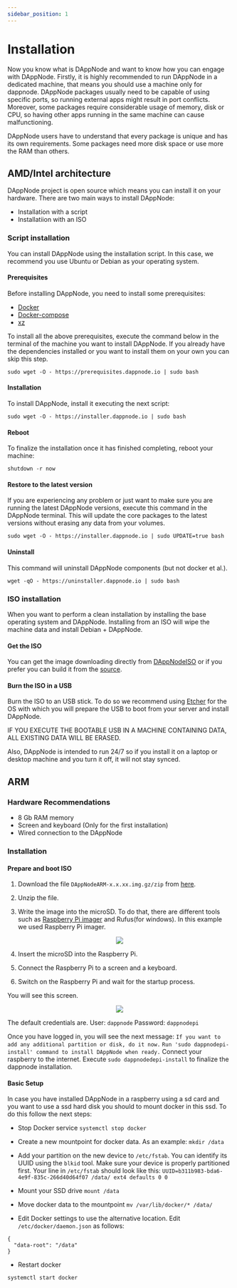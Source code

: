 ```yaml
---
sidebar_position: 1
---
```


# Installation

Now you know what is DAppNode and want to know how you can engage with DAppNode. Firstly, it is highly recommended to run DAppNode in a dedicated machine, that means you should use a machine only for dappnode. DAppNode packages usually need to be capable of using specific ports, so running external apps might result in port conflicts. Moreover, some packages require considerable usage of memory, disk or CPU, so having other apps running in the same machine can cause malfunctioning.

DAppNode users have to understand that every package is unique and has its own requirements. Some packages need more disk space or use more the RAM than others.

## AMD/Intel architecture

DAppNode project is open source which means you can install it on your hardware. There are two main ways to install DAppNode:

- Installation with a script
- Installatiion with an ISO

### Script installation

You can install DAppNode using the installation script. In this case, we recommend you use Ubuntu or Debian as your operating system.

#### Prerequisites

Before installing DAppNode, you need to install some prerequisites:

- [Docker](https://docs.docker.com/install/)
- [Docker-compose](https://docs.docker.com/compose/install/)
- [xz](https://tukaani.org/xz/)

To install all the above prerequisites, execute the command below in the terminal of the machine you want to install DAppNode. If you already have the dependencies installed or you want to install them on your own you can skip this step.

```
sudo wget -O - https://prerequisites.dappnode.io | sudo bash
```

#### Installation

To install DAppNode, install it executing the next script:

```
sudo wget -O - https://installer.dappnode.io | sudo bash
```

#### Reboot

To finalize the installation once it has finished completing, reboot your machine:

```
shutdown -r now
```

#### Restore to the latest version

If you are experiencing any problem or just want to make sure you are running the latest DAppNode versions, execute this command in the DAppNode terminal. This will update the core packages to the latest versions without erasing any data from your volumes.

```
sudo wget -O - https://installer.dappnode.io | sudo UPDATE=true bash
```

#### Uninstall

This command will uninstall DAppNode components (but not docker et al.).

```
wget -qO - https://uninstaller.dappnode.io | sudo bash
```

### ISO installation

When you want to perform a clean installation by installing the base operating system and DAppNode. Installing from an ISO will wipe the machine data and install Debian + DAppNode.

#### Get the ISO

You can get the image downloading directly from [DAppNodeISO](https://github.com/dappnode/DAppNode/releases/download/v0.2.75/DAppNode-v0.2.75-debian-bookworm-amd64-unattended.iso) or if you prefer you can build it from the [source](https://github.com/dappnode/DAppNode#install-dappnode-with-iso).

#### Burn the ISO in a USB

Burn the ISO to an USB stick. To do so we recommend using [Etcher](https://www.balena.io/etcher/) for the OS with which you will prepare the USB to boot from your server and install DAppNode.

IF YOU EXECUTE THE BOOTABLE USB IN A MACHINE CONTAINING DATA, ALL EXISTING DATA WILL BE ERASED.

Also, DAppNode is intended to run 24/7 so if you install it on a laptop or desktop machine and you turn it off, it will not stay synced.

## ARM

### Hardware Recommendations

- 8 Gb RAM memory
- Screen and keyboard (Only for the first installation)
- Wired connection to the DAppNode

### Installation

#### Prepare and boot ISO

1. Download the file `DAppNodeARM-x.x.xx.img.gz/zip` from [here](https://github.com/dappnode/DAppNode/releases/tag/v0.2.39).

2. Unzip the file.

3. Write the image into the microSD. To do that, there are different tools such as [Raspberry Pi imager](https://www.raspberrypi.org/software/) and Rufus(for windows). In this example we used Raspberry Pi imager.

<p align="center">
    <img src="../../../../img/arm_installation_1.png"/>
</p>

4. Insert the microSD into the Raspberry Pi.

5. Connect the Raspberry Pi to a screen and a keyboard.

6. Switch on the Raspberry Pi and wait for the startup process.

You will see this screen.

<p align="center">
    <img src="../../../../img/arm_installation_2.jpeg"/>
</p>

The default credentials are.
User:
`dappnode`
Password:
`dappnodepi`

Once you have logged in, you will see the next message:
`If you want to add any additional partition or disk, do it now.`
`Run 'sudo dappnodepi-install' command to install DAppNode when ready.`
Connect your raspberry to the internet.
Execute `sudo dappnodedepi-install` to finalize the dappnode installation.

#### Basic Setup

In case you have installed DAppNode in a raspberry using a sd card and you want to use a ssd hard disk you should to mount docker in this ssd. To do this follow the next steps:

- Stop Docker service
  `systemctl stop docker`

- Create a new mountpoint for docker data. As an example:
  `mkdir /data`

- Add your partition on the new device to `/etc/fstab`. You can identify its UUID using the `blkid` tool. Make sure your device is properly partitioned first. Your line in `/etc/fstab` should look like this:
  `UUID=b311b983-bda6-4e9f-835c-266d40d64f07 /data/ ext4 defaults 0 0`

- Mount your SSD drive
  `mount /data`

- Move docker data to the mountpoint
  `mv /var/lib/docker/* /data/`

- Edit Docker settings to use the alternative location. Edit `/etc/docker/daemon.json` as follows:

```
{
  "data-root": "/data"
}
```

- Restart docker

`systemctl start docker`
